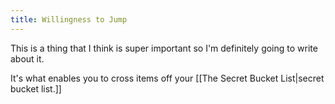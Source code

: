 ```yaml
---
title: Willingness to Jump
---
```


This is a thing that I think is super important so I'm definitely going to write about it.

It's what enables you to cross items off your [[The Secret Bucket List|secret bucket list.]]